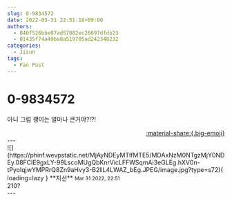 ```yaml
---
slug: 0-9834572
date: 2022-03-31 22:51:18+09:00
authors:
  - 840f526bbe07ad57082ec26697dfdb23
  - 01435f74a49ba8a519705ad242348232
categories:
  - Jisun
tags:
  - Fan Post
---
```


# 0-9834572

<div class="post-container" markdown="1">
<div class="content-container md-sidebar__scrollwrap" markdown="1">

아니 그럼 꽹이는 얼마나 큰거야?!?!

</div>
</div>

<div style="text-align: right;" markdown="1">
<a href="https://weverse.io/fromis9/fanpost/0-9834572" style="text-align: right;">:material-share:{.big-emoji}</a>
</div>
---

<div class="comments-container md-sidebar__scrollwrap" markdown="1">
<div class="comment" markdown="1">
<div class='id-container' markdown="1">
![](https://phinf.wevpstatic.net/MjAyNDEyMTlfMTE5/MDAxNzM0NTgzMjY0NDEy.08FClE9gxLY-99LscoMUgQbKnrVicLFFWSqmAi3eGLEg.hXV0n-tPyoIqjwYMPRrQ8Zn9aHvy3-B2llL4LWAZ_bEg.JPEG/image.jpg?type=s72){ loading=lazy }
**<span class="artist">지선</span>** <small>Mar 31 2022, 22:51</small><br>
</div>
<div class='comment-body' markdown="1">
210?
</div>
</div>
</div>
---
